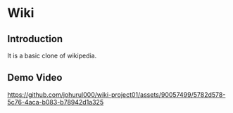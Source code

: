 # Wiki
## Introduction
It is a basic clone of wikipedia.

## Demo Video

https://github.com/johurul000/wiki-project01/assets/90057499/5782d578-5c76-4aca-b083-b78942d1a325


